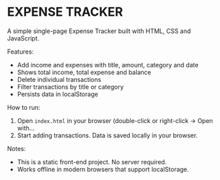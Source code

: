 # EXPENSE TRACKER

A simple single-page Expense Tracker built with HTML, CSS and JavaScript.

Features:
- Add income and expenses with title, amount, category and date
- Shows total income, total expense and balance
- Delete individual transactions
- Filter transactions by title or category
- Persists data in localStorage

How to run:
1. Open `index.html` in your browser (double-click or right-click -> Open with...
2. Start adding transactions. Data is saved locally in your browser.

Notes:
- This is a static front-end project. No server required.
- Works offline in modern browsers that support localStorage.

